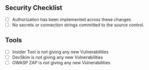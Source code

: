 ## Security Checklist

- [ ] Authorization has been implemented across these changes
- [ ] No secrets or connection strings committed to the source control.

## Tools

- [ ] Insider Tool is not giving any new Vulnerabilities
- [ ] DevSkim is not giving any new Vulnerabilities
- [ ] OWASP ZAP is not giving any new Vulnerabilities
